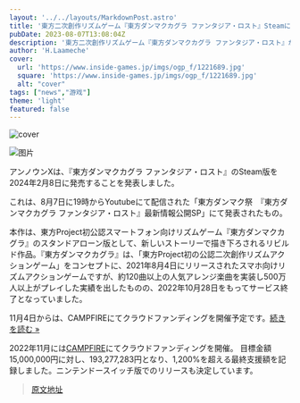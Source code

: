 ```yaml
---
layout: '../../layouts/MarkdownPost.astro'
title: '東方二次創作リズムゲーム『東方ダンマクカグラ ファンタジア・ロスト』Steamにて2024年2月8日リリース決定。Toby FoxとZUNのコラボも発表'
pubDate: 2023-08-07T13:08:04Z
description: '東方二次創作リズムゲーム『東方ダンマクカグラ ファンタジア・ロスト』がSteamにて2024年2月8日にリリースされることが決定しました。さらに、Toby FoxとZUNのコラボも発表されました。詳細はリンクをご覧ください。'
author: 'H.Laameche'
cover:
  url: 'https://www.inside-games.jp/imgs/ogp_f/1221689.jpg'
  square: 'https://www.inside-games.jp/imgs/ogp_f/1221689.jpg'
  alt: "cover"
tags: ["news","游戏"]
theme: 'light'
featured: false
---
```


![cover](https://www.inside-games.jp/imgs/ogp_f/1221689.jpg)

![图片](https://www.inside-games.jp/imgs/zoom/1221704.jpg)

アンノウンXは、『東方ダンマクカグラ ファンタジア・ロスト』のSteam版を2024年2月8日に発売することを発表しました。

これは、8月7日に19時からYoutubeにて配信された「東方ダンマク祭　『東方ダンマクカグラ ファンタジア・ロスト』最新情報公開SP」にて発表されたもの。

本作は、東方Project初公認スマートフォン向けリズムゲーム『東方ダンマクカグラ』のスタンドアローン版として、新しいストーリーで描き下ろされるリビルド作品。『東方ダンマクカグラ』は、「東方Project初の公認二次創作リズムアクションゲーム」をコンセプトに、2021年8月4日にリリースされたスマホ向けリズムアクションゲームですが、約120曲以上の人気アレンジ楽曲を実装し500万人以上がプレイした実績を出したものの、2022年10月28日をもってサービス終了となっていました。

11月4日からは、CAMPFIREにてクラウドファンディングを開催予定です。[続きを読む »](https://www.gamespark.jp/article/2022/10/29/123940.html)

2022年11月には[CAMPFIRE](https://camp-fire.jp/projects/view/623672)にてクラウドファンディングを開催。 目標金額15,000,000円に対し、193,277,283円となり、1,200%を超える最終支援額を記録しました。ニンテンドースイッチ版でのリリースも決定しています。

>[原文地址](https://www.inside-games.jp/article/2023/08/07/147694.html)  